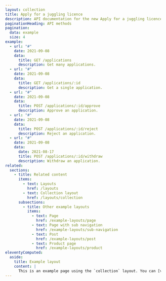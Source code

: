 ```yaml
---
layout: collection
title: Apply for a juggling licence
description: API documentation for the new Apply for a juggling licence service.
paginationHeading: API methods
pagination:
  data: example
  size: 4
example:
  - url: "#"
    date: 2021-09-08
    data:
      title: GET /applications
      description: Get many applications.
  - url: "#"
    date: 2021-09-08
    data:
      title: GET /applications/:id
      description: Get a single application.
  - url: "#"
    date: 2021-09-08
    data:
      title: POST /applications/:id/approve
      description: Approve an application.
  - url: "#"
    date: 2021-09-08
    data:
      title: POST /applications/:id/reject
      description: Reject an application.
  - url: "#"
    date: 2021-09-08
    data:
      date: 2021-08-17
      title: POST /applications/:id/withdraw
      description: Withdraw an application.
related:
  sections:
    - title: Related content
      items:
        - text: Layouts
          href: /layouts
        - text: Collection layout
          href: /layouts/collection
      subsections:
        - title: Other example layouts
          items:
            - text: Page
              href: /example-layouts/page
            - text: Page with sub navigation
              href: /example-layouts/sub-navigation
            - text: Post
              href: /example-layouts/post
            - text: Product page
              href: /example-layouts/product
eleventyComputed:
  aside:
    title: Example layout
    content: |
      This is an example page using the `collection` layout. You can [view the source used to create this page on GitHub]({{ viewSource }}).
---
```

